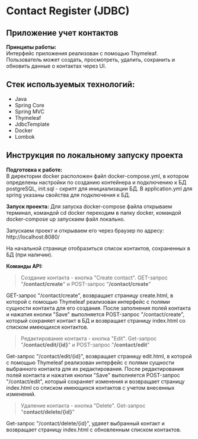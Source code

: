 # Contact Register (JDBC)

## Приложение учет контактов
__Принципы работы:__  
Интерфейс приложения реализован с помощью Thymeleaf.
Пользователь может создать, просмотреть, удалить, сохранить и обновить данные о контактах через UI.

## Стек используемых технологий:

* Java
* Spring Core
* Spring MVC
* Thymeleaf
* JdbcTemplate
* Docker
* Lombok

## Инструкция по локальному запуску проекта
__Подготовка к работе:__  
В директории docker расположен файл docker-compose.yml, в котором определены настройки по созданию контейнера  и подключению к БД postgreSQL, init.sql - скрипт для инициализации БД.
В application.yml для spring указаны свойства для подключения к БД.

__Запуск проекта:__ 
Для запуска docker-compose файла открываем терминал, командой cd docker переходим в папку docker, командой docker-compose up запускаем файл локально.

Запускаем проект и открываем его через браузер по адресу:
http://localhost:8080/

На начальной странице отобразиться список контактов, сохраненных в БД (при наличии).

__Команды API:__
> Создание контакта - кнопка "Create contact". GET-запрос "__/contact/create__" и POST-запрос "__/contact/create__"
 
GET-запрос "/contact/create", возвращает страницу create.html, в которой с помощью Thymeleaf реализован интерфейс с полями сущности контакта для его создания. 
После заполнения полей контакта и нажатия кнопки "Save" выполняется POST-запрос "/contact/create", который сохраняет контакт в БД и возвращает страницу index.html со списком имеющихся контактов.

> Редактирование контакта - кнопка "Edit". Get-запрос "__/contact/edit/{id}__" и POST-запрос "__/contact/edit__"

Get-запрос "/contact/edit/{id}", возвращает страницу edit.html, в которой с помощью Thymeleaf реализован интерфейс с полями сущности выбранного контакта для их редактирования.
После редактирования полей контакта и нажатия кнопки "Save" выполняется POST-запрос "/contact/edit", который сохраняет изменения и возвращает страницу index.html со списком имеющихся контактов с учетом внесенных изменений.

> Удаление контакта - кнопка "Delete". Get-запрос "__contact/delete/{id}__"  

Get-запрос "/contact/delete/{id}", удаяет выбранный контакт и возвращает страницу index.html с обновленным списком контактов.